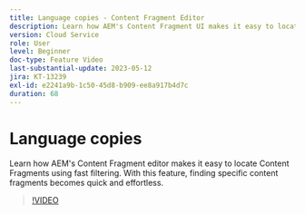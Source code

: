```yaml
---
title: Language copies - Content Fragment Editor
description: Learn how AEM's Content Fragment UI makes it easy to locate Content Fragments using fast filtering. With this feature, finding specific content fragments becomes quick and effortless.
version: Cloud Service
role: User
level: Beginner
doc-type: Feature Video
last-substantial-update: 2023-05-12
jira: KT-13239
exl-id: e2241a9b-1c50-45d8-b909-ee8a917b4d7c
duration: 68
---
```

# Language copies

Learn how AEM's Content Fragment editor makes it easy to locate Content Fragments using fast filtering. With this feature, finding specific content fragments becomes quick and effortless.

>[!VIDEO](https://video.tv.adobe.com/v/3419311/?learn=on)
